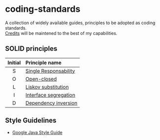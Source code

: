 # coding-standards

A collection of widely available guides, principles to be adopted as coding standards.  
[Credits](credits.md) will be maintened to the best of my capabilities.

## SOLID principles

Initial|Principle name
:---:|:---
S|[Single Responsability](solid/1-single-responsibility.md)
O|[Open-closed](solid/2-open-closed.md)
L|[Liskov substitution](solid/3-liskov-substitution.md)
I|[Interface segregation](solid/4-interface-segregation.md)
D|[Dependency inversion](solid/5-dependency-inversion.md)

## Style Guidelines

* [Google Java Style Guide](https://htmlpreview.github.io/?https://github.com/GioF71/coding-standards/blob/master/style/google/javaguide.html)

